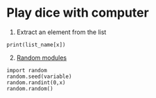 # Play dice with computer


1. Extract an element from the list
```
print(list_name[x])
```

2. [Random modules](https://www.askpython.com/python-modules/python-random-module-generate-random-numbers-sequences)
```
import random
random.seed(variable)
random.randint(0,x)
random.random()
```